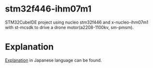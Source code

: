 # stm32f446-ihm07m1
STM32CubeIDE project using nucleo stm32f446 and x-nucleo-ihm07m1 with st-mcsdk to drive a drone motor(a2208-1100kv, sm-pmsm). 

# Explanation
<a href="https://memo.soarcloud.com/stm32f446-ihm07m1-pmsm-motor/" target="_blank">Explanation</a> in Japanese language can be found.
